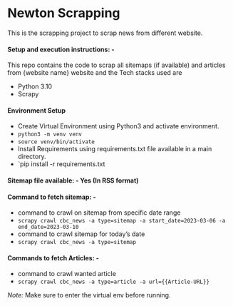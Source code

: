 # Newton Scrapping
This is the scrapping project to scrap news from different website.


#### Setup and execution instructions: - 

This repo contains the code to scrap all sitemaps (if available) and articles from {website name} website and the Tech stacks used are
- Python 3.10
- Scrapy


#### Environment Setup 

- Create Virtual Environment using Python3 and activate environment.
- `python3 -m venv venv`
- `source venv/bin/activate`
- Install Requirements using requirements.txt file available in a main directory.
- `pip install -r requirements.txt

#### Sitemap file available: - Yes (In RSS format)


#### Command to fetch sitemap: - 

- command to crawl on sitemap from specific date range
- `scrapy crawl cbc_news -a type=sitemap -a start_date=2023-03-06 -a end_date=2023-03-10`
- command to crawl sitemap for today’s date
- `scrapy crawl cbc_news -a type=sitemap`


#### Commands to fetch Articles: - 

- command to crawl wanted article
- `scrapy crawl cbc_news -a type=article -a url={{Article-URL}}`

*Note:* Make sure to enter the virtual env before running.
